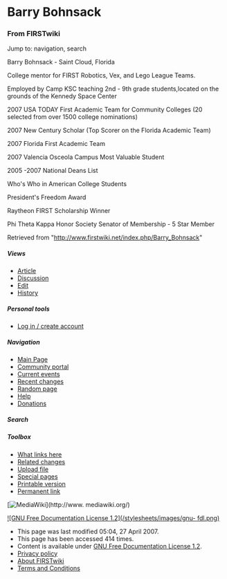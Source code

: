 # Barry Bohnsack

### From FIRSTwiki

Jump to: navigation, search

Barry Bohnsack - Saint Cloud, Florida

College mentor for FIRST Robotics, Vex, and Lego League Teams.

Employed by Camp KSC teaching 2nd - 9th grade students,located on the grounds
of the Kennedy Space Center

2007 USA TODAY First Academic Team for Community Colleges (20 selected from
over 1500 college nominations)

2007 New Century Scholar (Top Scorer on the Florida Academic Team)

2007 Florida First Academic Team

2007 Valencia Osceola Campus Most Valuable Student

2005 -2007 National Deans List

Who's Who in American College Students

President's Freedom Award

Raytheon FIRST Scholarship Winner

Phi Theta Kappa Honor Society Senator of Membership - 5 Star Member

Retrieved from "<http://www.firstwiki.net/index.php/Barry_Bohnsack>"

##### Views

  * [Article](/index.php/Barry_Bohnsack)
  * [Discussion](/index.php?title=Talk:Barry_Bohnsack&action=edit)
  * [Edit](/index.php?title=Barry_Bohnsack&action=edit)
  * [History](/index.php?title=Barry_Bohnsack&action=history)

##### Personal tools

  * [Log in / create account](/index.php?title=Special:Userlogin&returnto=Barry_Bohnsack)

[](/index.php/Main_Page "Main Page" )

##### Navigation

  * [Main Page](/index.php/Main_Page)
  * [Community portal](/index.php/FIRSTwiki:Community_portal)
  * [Current events](/index.php/Current_events)
  * [Recent changes](/index.php/Special:Recentchanges)
  * [Random page](/index.php/Special:Random)
  * [Help](/index.php/FIRSTwiki:Help)
  * [Donations](/index.php/FIRSTwiki:Site_support)

##### Search



##### Toolbox

  * [What links here](/index.php/Special:Whatlinkshere/Barry_Bohnsack)
  * [Related changes](/index.php/Special:Recentchangeslinked/Barry_Bohnsack)
  * [Upload file](/index.php/Special:Upload)
  * [Special pages](/index.php/Special:Specialpages)
  * [Printable version](/index.php?title=Barry_Bohnsack&printable=yes)
  * [Permanent link](/index.php?title=Barry_Bohnsack&oldid=59851)

[![MediaWiki](/skins/common/images/poweredby_mediawiki_88x31.png)](http://www.
mediawiki.org/)

[![GNU Free Documentation License 1.2](/stylesheets/images/gnu-
fdl.png)](http://www.gnu.org/copyleft/fdl.html)

  * This page was last modified 05:04, 27 April 2007.
  * This page has been accessed 414 times.
  * Content is available under [GNU Free Documentation License 1.2](http://www.gnu.org/copyleft/fdl.html "http://www.gnu.org/copyleft/fdl.html" ).
  * [Privacy policy](/index.php/FIRSTwiki:Privacy_policy "FIRSTwiki:Privacy policy" )
  * [About FIRSTwiki](/index.php/FIRSTwiki:About "FIRSTwiki:About" )
  * [Terms and Conditions](/index.php/FIRSTwiki:Terms_and_conditions "FIRSTwiki:Terms and conditions" )

